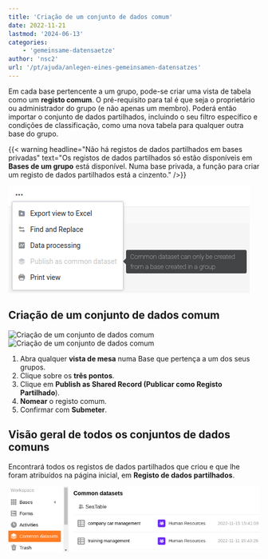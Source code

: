 ```yaml
---
title: 'Criação de um conjunto de dados comum'
date: 2022-11-21
lastmod: '2024-06-13'
categories:
    - 'gemeinsame-datensaetze'
author: 'nsc2'
url: '/pt/ajuda/anlegen-eines-gemeinsamen-datensatzes'
---
```


Em cada base pertencente a um grupo, pode-se criar uma vista de tabela como um **registo comum**. O pré-requisito para tal é que seja o proprietário ou administrador do grupo (e não apenas um membro). Poderá então importar o conjunto de dados partilhados, incluindo o seu filtro específico e condições de classificação, como uma nova tabela para qualquer outra base do grupo.

{{< warning headline="Não há registos de dados partilhados em bases privadas" text="Os registos de dados partilhados só estão disponíveis em **Bases de um grupo** está disponível. Numa base privada, a função para criar um registo de dados partilhados está a cinzento." />}}

![](images/common-dataset-only-in-group.png)

## Criação de um conjunto de dados comum

![Criação de um conjunto de dados comum](https://seatable.io/wp-content/uploads/2022/11/create-a-common-dataset-5.png)  
![Criação de um conjunto de dados comum](https://seatable.io/wp-content/uploads/2022/11/create-a-common-dataset-2-1.png)

1. Abra qualquer **vista de mesa** numa Base que pertença a um dos seus grupos.
2. Clique sobre os **três pontos**.
3. Clique em **Publish as Shared Record (Publicar como Registo Partilhado**).
4. **Nomear** o registo comum.
5. Confirmar com **Submeter**.

## Visão geral de todos os conjuntos de dados comuns

Encontrará todos os registos de dados partilhados que criou e que lhe foram atribuídos na página inicial, em **Registo de dados partilhados**.

![Visão geral dos conjuntos de dados comuns](images/overview-common-datasets-5.png)
